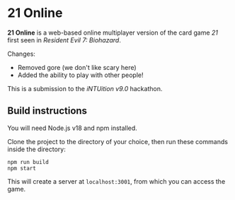 # 21 Online

**21 Online** is a web-based online multiplayer version of the card game *21* first seen in *Resident Evil 7: Biohazard*.

Changes:
- Removed gore (we don't like scary here)
- Added the ability to play with other people!

This is a submission to the *iNTUition v9.0* hackathon.

## Build instructions

You will need Node.js v18 and npm installed.

Clone the project to the directory of your choice, then run these commands inside the directory: 

```
npm run build
npm start
```

This will create a server at `localhost:3001`, from which you can access the game.